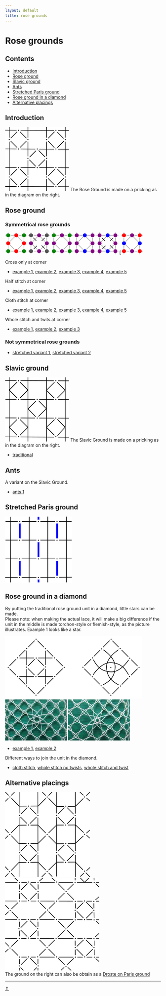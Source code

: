 ```yaml
---
layout: default
title: rose grounds
---
```


# Rose grounds

## Contents
* [Introduction](#introduction)
* [Rose ground](#rose-ground)
* [Slavic ground](#slavic-ground)
* [Ants](#ants)
* [Stretched Paris ground](#stretched-paris-ground)
* [Rose ground in a diamond](#rose-ground-in-a-diamond)
* [Alternative placings](#alternative-placings)


## Introduction
![roseground][p-rose-pricking]
The Rose Ground is made on a pricking as in the diagram on the right.     
<p style="clear: both"></p>

[p-rose-pricking]: ../images/roses/g01.svg?align=right "rose ground"

## Rose ground
### Symmetrical rose grounds
[![traditional][P-0111-NG]][T-0111-NG] [![0112-kg][P-0112-KG]][T-0112-KG] [![0113-NG][P-0113-NG]][T-0113-NG] [![0116-LG][P-0116-LG]][T-0116] [![0106-LG][P-0106-LG]][T-0106-LG] [[![0122-DG][P-0122-DG]][T-0122-DG]


Cross only at corner     
* [example 1][T-0114-KG],   [example 2][T-0122-KG],   [example 3][T-0112-KG],   [example 4][T-0116-KG],   [example 5][T-0106-KG]     

Half stitch at corner   
* [example 1][T-0113-NG],   [example 2][T-0122-NG],   [example 3][T-0111-NG],   [example 4][T-0115-NG],   [example 5][T-0106-NG]     

Cloth stitch at corner   
* [example 1][T-0114-LG],   [example 2][T-0122-LG],   [example 3][T-0112-LG],   [example 4][T-0116-LG],   [example 5][T-0106-LG]     

Whole stitch and twits at corner   
* [example 1][T-0113-DG],   [example 2][T-0122-DG],   [example 3][T-0111-DG]     

[P-0111-NG]: ../images/roses/0111-ng.png "traditonal" 
[P-0112-KG]: ../images/roses/0112-kg.png
[P-0106-LG]: ../images/roses/0106-lg.png
[P-0113-NG]: ../images/roses/0113-ng.png
[P-0116-LG]: ../images/roses/0116-lg.png
[P-0122-DG]: ../images/roses/0122-dg.png

[T-0112-KG]: /GroundForge/tiles?patchWidth=12&patchHeight=16&d1=c&c1=ctct&b1=c&a1=tctc&d2=ctc&b2=ctc&tile=5831,-4-7&footsideStitch=ctctt&tileStitch=ctc&headsideStitch=ctctt&shiftColsSW=-2&shiftRowsSW=2&shiftColsSE=2&shiftRowsSE=2
[T-0111-NG]: /GroundForge/tiles?patchWidth=12&patchHeight=16&d1=ct&c1=ctct&b1=ct&a1=ctct&d2=ctct&b2=ctct&tile=5831,-4-7&tileStitch=ctct&shiftColsSW=-2&shiftRowsSW=2&shiftColsSE=2&shiftRowsSE=2
[T-0112-LG]: /GroundForge/tiles?patchWidth=12&patchHeight=16&d1=ctc&c1=ctct&b1=ctc&a1=tctc&d2=ctc&b2=ctc&tile=5831,-4-7&footsideStitch=ctctt&tileStitch=ctc&headsideStitch=ctctt&shiftColsSW=-2&shiftRowsSW=2&shiftColsSE=2&shiftRowsSE=2
[T-0111-DG]: /GroundForge/tiles?patchWidth=12&patchHeight=16&d1=ctct&c1=ctct&b1=ctct&a1=ctct&d2=ctct&b2=ctct&tile=5831,-4-7&footsideStitch=ctctt&tileStitch=ctct&headsideStitch=ctctt&shiftColsSW=-2&shiftRowsSW=2&shiftColsSE=2&shiftRowsSE=2

[T-0114-KG]: /GroundForge/tiles?patchWidth=12&patchHeight=16&d1=c&c1=ctc&b1=c&a1=ctc&d2=ctc&b2=ctc&tile=5831,-4-7&footsideStitch=ctctt&tileStitch=ctc&headsideStitch=ctctt&shiftColsSW=-2&shiftRowsSW=2&shiftColsSE=2&shiftRowsSE=2
[T-0113-NG]: /GroundForge/tiles?patchWidth=12&patchHeight=16&d1=tct&c1=ctc&b1=tct&a1=ctc&d2=ctc&b2=ctc&tile=5831,-4-7&footsideStitch=ctctt&tileStitch=ctc&headsideStitch=ctctt&shiftColsSW=-2&shiftRowsSW=2&shiftColsSE=2&shiftRowsSE=2
[T-0114-LG]: /GroundForge/tiles?patchWidth=12&patchHeight=16&d1=ctc&c1=ctc&b1=ctc&a1=ctc&d2=ctc&b2=ctc&tile=5831,-4-7&footsideStitch=ctctt&tileStitch=ctc&headsideStitch=ctctt&shiftColsSW=-2&shiftRowsSW=2&shiftColsSE=2&shiftRowsSE=2
[T-0113-DG]: /GroundForge/tiles?patchWidth=12&patchHeight=16&d1=tctct&c1=ctc&b1=tctct&a1=ctc&d2=ctc&b2=ctc&tile=5831,-4-7&footsideStitch=ctctt&tileStitch=ctc&headsideStitch=ctctt&shiftColsSW=-2&shiftRowsSW=2&shiftColsSE=2&shiftRowsSE=2

[T-0116-KG]: /GroundForge/tiles?patchWidth=12&patchHeight=16&d1=c&c1=ctctc&b1=c&a1=ctctc&d2=ctc&b2=ctc&tile=5831,-4-7&footsideStitch=ctctt&tileStitch=ctct&headsideStitch=ctctt&shiftColsSW=-2&shiftRowsSW=2&shiftColsSE=2&shiftRowsSE=2
[T-0115-NG]: /GroundForge/tiles?patchWidth=12&patchHeight=16&d1=tct&c1=ctctc&b1=tct&a1=ctctc&d2=ctc&b2=ctc&tile=5831,-4-7&footsideStitch=ctctt&tileStitch=ctct&headsideStitch=ctctt&shiftColsSW=-2&shiftRowsSW=2&shiftColsSE=2&shiftRowsSE=2
[T-0116-LG]: /GroundForge/tiles?patchWidth=12&patchHeight=16&d1=ctc&c1=ctctc&b1=ctc&a1=ctctc&d2=ctc&b2=ctc&tile=5831,-4-7&footsideStitch=ctctt&tileStitch=ctct&headsideStitch=ctctt&shiftColsSW=-2&shiftRowsSW=2&shiftColsSE=2&shiftRowsSE=2

[T-0122-KG]: /GroundForge/tiles?patchWidth=12&patchHeight=16&d1=c&c1=ctc&b1=c&a1=ctc&d2=ctctc&b2=ctctc&tile=5831,-4-7&footsideStitch=ctctt&tileStitch=ctct&headsideStitch=ctctt&shiftColsSW=-2&shiftRowsSW=2&shiftColsSE=2&shiftRowsSE=2
[T-0122-NG]: /GroundForge/tiles?patchWidth=12&patchHeight=16&d1=tct&c1=ctc&b1=tct&a1=ctc&d2=ctctc&b2=ctctc&tile=5831,-4-7&footsideStitch=ctctt&tileStitch=ctct&headsideStitch=ctctt&shiftColsSW=-2&shiftRowsSW=2&shiftColsSE=2&shiftRowsSE=2
[T-0122-LG]: /GroundForge/tiles?patchWidth=12&patchHeight=16&d1=ctc&c1=ctc&b1=ctc&a1=ctc&d2=ctctc&b2=ctctc&tile=5831,-4-7&footsideStitch=ctctt&tileStitch=ctct&headsideStitch=ctctt&shiftColsSW=-2&shiftRowsSW=2&shiftColsSE=2&shiftRowsSE=2
[T-0122-DG]: /GroundForge/tiles?patchWidth=12&patchHeight=16&d1=tctct&c1=ctc&b1=tctct&a1=ctc&d2=ctctc&b2=ctctc&tile=5831,-4-7&footsideStitch=ctctt&tileStitch=ctct&headsideStitch=ctctt&shiftColsSW=-2&shiftRowsSW=2&shiftColsSE=2&shiftRowsSE=2

[T-0106-KG]: /GroundForge/tiles?patchWidth=12&patchHeight=16&d1=c&c1=ctctct&b1=c&a1=tctctc&d2=ctc&b2=ctc&tile=5831,-4-7&footsideStitch=ctctt&tileStitch=ctct&headsideStitch=ctctt&shiftColsSW=-2&shiftRowsSW=2&shiftColsSE=2&shiftRowsSE=2
[T-0106-NG]: /GroundForge/tiles?patchWidth=12&patchHeight=16&d1=tct&c1=ctctct&b1=tct&a1=tctctc&d2=ctc&b2=ctc&tile=5831,-4-7&footsideStitch=ctctt&tileStitch=ctct&headsideStitch=ctctt&shiftColsSW=-2&shiftRowsSW=2&shiftColsSE=2&shiftRowsSE=2
[T-0106-LG]: /GroundForge/tiles?patchWidth=12&patchHeight=16&d1=ctc&c1=ctctct&b1=ctc&a1=tctctc&d2=ctc&b2=ctc&tile=5831,-4-7&footsideStitch=ctctt&tileStitch=ctct&headsideStitch=ctctt&shiftColsSW=-2&shiftRowsSW=2&shiftColsSE=2&shiftRowsSE=2


### Not symmetrical rose grounds
* [stretched variant 1][t-jp-1], [stretched variant 2][t-jp-2]

[t-jp-1]: /GroundForge/tiles.html?patchWidth=16&patchHeight=14&h1=ct&g1=ct&f1=ct&e1=ctct&c1=ctct&b1=ct&a1=ct&g2=ct&f2=ctct&b2=ctct&a2=ct&h3=ct&g3=ct&f3=ct&e3=ctct&c3=ctct&b3=ct&a3=ct&h4=ctct&g4=ct&e4=ct&d4=ctct&c4=ct&a4=ct&tile=834-7315,44---77-,179-0483,7-158-43&footsideStitch=ctctt&tileStitch=ctct&headsideStitch=ctctt&shiftColsSW=-4&shiftRowsSW=4&shiftColsSE=4&shiftRowsSE=4
[t-jp-2]: /GroundForge/tiles.html?patchWidth=16&patchHeight=14&h1=ct&g1=ct&f1=ctct&e1=ctttct&c1=ctttct&b1=ctct&a1=ct&g2=ct&f2=ctct&b2=ctct&a2=ct&h3=ct&g3=ct&f3=ctct&e3=ctttct&c3=ctttct&b3=ctct&a3=ct&h4=ctct&g4=ctct&e4=ctct&d4=ctct&c4=ctct&a4=ctct&tile=834-7315,44---77-,179-0483,7-158-43&footsideStitch=ctctt&tileStitch=ctct&headsideStitch=ctctt&shiftColsSW=-4&shiftRowsSW=4&shiftColsSE=4&shiftRowsSE=4

## Slavic ground
![slavicground][p-slav-pricking]
The Slavic Ground is made on a pricking as in the diagram on the right.     

* [traditional][0671-NG]    

<p style="clear: both"></p>

[0671-NG]: /GroundForge/tiles?patchWidth=12&patchHeight=16&d1=ct&c1=ctct&b1=ct&a1=ctct&d2=ct&b2=ct&tile=5831,-4-7&tileStitch=ctct&shiftColsSW=-2&shiftRowsSW=2&shiftColsSE=2&shiftRowsSE=2

[p-slav-pricking]: ../images/roses/g06.svg?align=right "slavic ground"

## Ants
A variant on the Slavic Ground.

* [ants 1][0684-LG]

[0684-LG]: /GroundForge/tiles?patchWidth=12&patchHeight=16&d1=ctc&c1=ctctc&b1=ctc&a1=tctc&d2=c&b2=c&tile=5831,-4-7&tileStitch=ctct&shiftColsSW=-2&shiftRowsSW=2&shiftColsSE=2&shiftRowsSE=2

## Stretched Paris ground
[![stretched paris ground][p-strpg]][t-0427]

[p-strpg]: ../images/roses/g-halfling.svg "stretched Paris ground"
[t-0427]: /GroundForge/tiles?patchWidth=12&patchHeight=16&c1=ct&a1=ct&d2=ctctct&tile=B-C-,---5&footsideStitch=ctctt&tileStitch=ct&headsideStitch=ctctt&shiftColsSW=-2&shiftRowsSW=2&shiftColsSE=2&shiftRowsSE=2

## Rose ground in a diamond
By putting the traditional rose ground unit in a diamond, little stars can be made.                 
Please note: when making the actual lace, it will make a big difference if the unit in the middle is made torchon-style or flemish-style, as the picture illustrates. Example 1 looks like a star.    

![torchon-flemish][pic-tor-flem]      
![photo-torchon][ph-0112-t] ![photo-flemish][ph-0112-f]   
* [example 1][T-0112], [example 2][T-0116]

Different ways to join the unit in the diamond.  
* [cloth stitch][T-0504-a], [whole stitch no twists][T-0504-b], [whole stitch and twist][T-0504-c]

[pic-tor-flem]: ../images/roses/g-tor-fl.svg "torchon - flemish"
[ph-0112-t]: ../images/roses/ph-0112-t.jpg "ground 0112"
[ph-0112-f]: ../images/roses/ph-0112-f.jpg "ground 0112"

[T-0112]: /GroundForge/tiles?patchWidth=12&patchHeight=12&a1=ctc&b1=ctt&c1=ctctt&e1=ctctt&f1=ctt&b2=ctctt&c2=c&d2=ctct&e2=c&f2=ctctt&a3=ctctt&c3=ctcr&e3=ctcl&tile=586-21,-48317,5-4-7-&footsideStitch=ctctt&tileStitch=ctct&headsideStitch=ctctt&shiftColsSW=-3&shiftRowsSW=3&shiftColsSE=3&shiftRowsSE=3
[T-0116]: /GroundForge/tiles?patchWidth=12&patchHeight=12&f1=c&e1=ctcr&c1=ctcl&b1=c&a1=ctctc&f2=ctcr&e2=c&d2=ctctc&c2=c&b2=ctcl&e3=ctc&c3=ctc&a3=ctct&tile=586-21,-48317,5-4-7-&footsideStitch=ctctt&tileStitch=ctct&headsideStitch=ctctt&shiftColsSW=-3&shiftRowsSW=3&shiftColsSE=3&shiftRowsSE=3
[T-0504-a]: /GroundForge/tiles?patchWidth=12&patchHeight=12&f1=c&e1=ctcr&c1=ctcl&b1=c&a1=tctctc&f2=ctcr&e2=c&d2=ctctct&c2=c&b2=ctcl&e3=crc&c3=clc&a3=ctct&tile=586-21,-48317,5-4-7-&footsideStitch=ctctt&tileStitch=ctct&headsideStitch=ctctt&shiftColsSW=-3&shiftRowsSW=3&shiftColsSE=3&shiftRowsSE=3
[T-0504-b]: /GroundForge/tiles?patchWidth=12&patchHeight=12&f1=ct&e1=ctct&c1=ctct&b1=ct&a1=tctctc&f2=ctct&e2=c&d2=ctctct&c2=c&b2=ctct&e3=crc&c3=clc&a3=ctct&tile=586-21,-48317,5-4-7-&footsideStitch=ctctt&tileStitch=ctct&headsideStitch=ctctt&shiftColsSW=-3&shiftRowsSW=3&shiftColsSE=3&shiftRowsSE=3
[T-0504-c]: /GroundForge/tiles?patchWidth=12&patchHeight=12&f1=tct&e1=ctct&c1=ctct&b1=tct&a1=tctctc&f2=ctct&e2=ct&d2=ctctct&c2=ct&b2=ctct&e3=crc&c3=clc&a3=ctct&tile=586-21,-48317,5-4-7-&footsideStitch=ctctt&tileStitch=ctct&headsideStitch=ctctt&shiftColsSW=-3&shiftRowsSW=3&shiftColsSE=3&shiftRowsSE=3


## Alternative placings
[![roses with vertical][p-31]][t-3115]  [![roses with zigzag][p-61]][t-6101]     
The ground on the right can also be obtain as a [Droste on Paris ground][dr-6101]

[p-31]: ../images/roses/g31.svg "ground 3115"
[p-61]: ../images/roses/g61.svg "ground 6101"
[t-3115]: /GroundForge/tiles?patchWidth=12&patchHeight=16&b1=tctct&a2=c&c2=c&d2=tctctc&a3=ctc&c3=ctc&a4=c&c4=c&d4=ctctct&tile=-5--,B-C3,7-4-,8-15&footsideStitch=ctctt&tileStitch=c&headsideStitch=ctctt&shiftColsSW=0&shiftRowsSW=4&shiftColsSE=4&shiftRowsSE=4
[t-6101]: /GroundForge/tiles?patchWidth=15&patchHeight=15&e1=ctct&c1=ct&b1=ctct&a1=ct&f2=ct&c2=ct&a2=ct&e3=ctct&c3=ct&b3=ctct&a3=ct&d4=ct&tile=O3E-H-,4-7--5,158-L-,---5-&footsideStitch=ctctt&tileStitch=ct&headsideStitch=ctctt&shiftColsSW=0&shiftRowsSW=4&shiftColsSE=6&shiftRowsSE=2
[dr-6101]: /GroundForge/tiles?patchWidth=15&patchHeight=20&c1=ct&a1=ct&d2=ctct&droste2=ct,d20=d23=ctct,a10=c10=ctct&tile=B-C-,---5&footsideStitch=ctctt&tileStitch=ct&headsideStitch=ctctt&shiftColsSW=-2&shiftRowsSW=2&shiftColsSE=2&shiftRowsSE=2



***
[&uArr;]()
